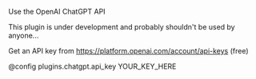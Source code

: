 Use the OpenAI ChatGPT API

This plugin is under development and probably shouldn't be used by anyone...

Get an API key from https://platform.openai.com/account/api-keys (free)

@config plugins.chatgpt.api_key YOUR_KEY_HERE


